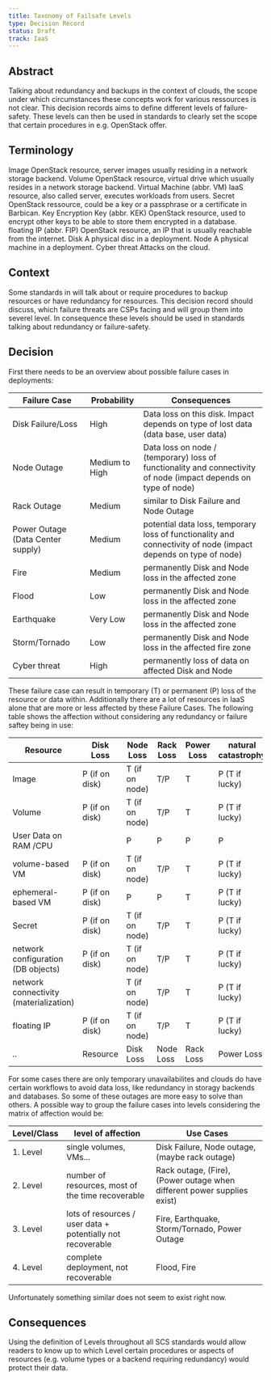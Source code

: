 ```yaml
---
title: Taxonomy of Failsafe Levels
type: Decision Record
status: Draft
track: IaaS
---
```



## Abstract

Talking about redundancy and backups in the context of clouds, the scope under which circumstances these concepts work for various ressources is not clear.
This decision records aims to define different levels of failure-safety.
These levels can then be used in standards to clearly set the scope that certain procedures in e.g. OpenStack offer.

## Terminology

Image
  OpenStack resource, server images usually residing in a network storage backend.
Volume
  OpenStack resource, virtual drive which usually resides in a network storage backend.
Virtual Machine (abbr. VM)
  IaaS resource, also called server, executes workloads from users.
Secret
  OpenStack ressource, could be a key or a passphrase or a certificate in Barbican.
Key Encryption Key (abbr. KEK)
  OpenStack resource, used to encrypt other keys to be able to store them encrypted in a database.
floating IP (abbr. FIP)
  OpenStack resource, an IP that is usually reachable from the internet.
Disk
  A physical disc in a deployment.
Node
  A physical machine in a deployment.
Cyber threat
  Attacks on the cloud.

## Context

Some standards in will talk about or require procedures to backup resources or have redundancy for resources.
This decision record should discuss, which failure threats are CSPs facing and will group them into severel level.
In consequence these levels should be used in standards talking about redundancy or failure-safety.

## Decision

First there needs to be an overview about possible failure cases in deployments:

| Failure Case | Probability | Consequences |
|----|-----|----|
| Disk Failure/Loss | High | Data loss on this disk. Impact depends on type of lost data (data base, user data) |
| Node Outage | Medium to High | Data loss on node / (temporary) loss of functionality and connectivity of node (impact depends on type of node)  |
| Rack Outage | Medium | similar to Disk Failure and Node Outage |
| Power Outage (Data Center supply)  | Medium | potential data loss, temporary loss of functionality and connectivity of node (impact depends on type of node)  |
| Fire | Medium | permanently Disk and Node loss in the affected zone |
| Flood | Low | permanently Disk and Node loss in the affected zone |
| Earthquake | Very Low | permanently Disk and Node loss in the affected zone |
| Storm/Tornado | Low | permanently Disk and Node loss in the affected fire zone |
| Cyber threat  | High | permanently loss of data on affected Disk and Node  |

These failure case can result in temporary (T) or permanent (P) loss of the resource or data within.
Additionally there are a lot of resources in IaaS alone that are more or less affected by these Failure Cases.
The following table shows the affection without considering any redundancy or failure saftey being in use:

| Resource | Disk Loss | Node Loss | Rack Loss | Power Loss | natural catastrophy | Cyber threat |
|----|----|----|----|----|----|----|
| Image | P (if on disk) | T (if on node) | T/P | T | P (T if lucky) | T/P |
| Volume | P (if on disk) | T (if on node) | T/P | T | P (T if lucky) | T/P |
| User Data on RAM /CPU | | P | P | P | P | T/P |
| volume-based VM | P (if on disk) | T (if on node) | T/P | T | P (T if lucky) | T/P |
| ephemeral-based VM | P (if on disk) | P | P | T | P (T if lucky) | T/P |
| Secret | P (if on disk) | T (if on node) | T/P | T | P (T if lucky) | T/P |
| network configuration (DB objects) | P (if on disk) | T (if on node) | T/P | T | P (T if lucky) | T/P |
| network connectivity (materialization) | | T (if on node) | T/P | T | P (T if lucky) | T/P |
| floating IP | P (if on disk) | T (if on node) | T/P | T | P (T if lucky) | T/P |
.. | Resource | Disk Loss | Node Loss | Rack Loss | Power Loss | natural catastrophy | Cyber threat |

For some cases there are only temporary unavailabilites and clouds do have certain workflows to avoid data loss, like redundancy in storagy backends and databases.
So some of these outages are more easy to solve than others.
A possible way to group the failure cases into levels considering the matrix of affection would be:

| Level/Class | level of affection | Use Cases |
|---|---|-----|
| 1. Level | single volumes, VMs... | Disk Failure, Node outage, (maybe rack outage) |
| 2. Level | number of resources, most of the time recoverable | Rack outage, (Fire), (Power outage when different power supplies exist) |
| 3. Level | lots of resources / user data  + potentially not recoverable | Fire, Earthquake, Storm/Tornado, Power Outage |
| 4. Level | complete deployment, not recoverable | Flood, Fire |

Unfortunately something similar does not seem to exist right now.

## Consequences

Using the definition of Levels throughout all SCS standards would allow readers to know up to which Level certain procedures or aspects of resources (e.g. volume types or a backend requiring redundancy) would protect their data.
